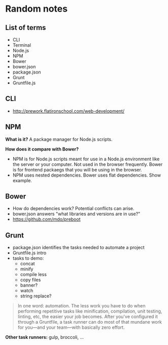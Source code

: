 Random notes
============

## List of terms

- CLI
- Terminal
- Node.js
- NPM
- Bower
- bower.json
- package.json
- Grunt
- Gruntfile.js

## CLI

- <http://prework.flatironschool.com/web-development/>

## NPM

**What is it?**
A package manager for Node.js scripts.

**How does it compare with Bower?**
- NPM is for Node.js scripts meant for use in a Node.js environment like the server or your computer. Not used in the browser frequently. Bower is for frontend packaegs that you will be using in the browser.
- NPM uses nested dependencies. Bower uses flat dependencies. Show example.

## Bower

- How do dependencies work? Potential conflicts can arise.
- bower.json answers "what libraries and versions are in use?"
- https://github.com/mdo/preboot

## Grunt

- package.json identifies the tasks needed to automate a project
- Gruntfile.js intro
- tasks to demo:
  - concat
  - minify
  - compile less
  - copy files
  - banner?
  - watch
  - string replace?

> In one word: automation. The less work you have to do when performing repetitive tasks like minification, compilation, unit testing, linting, etc, the easier your job becomes. After you've configured it through a Gruntfile, a task runner can do most of that mundane work for you—and your team—with basically zero effort.

**Other task runners:** gulp, broccoli, ...
